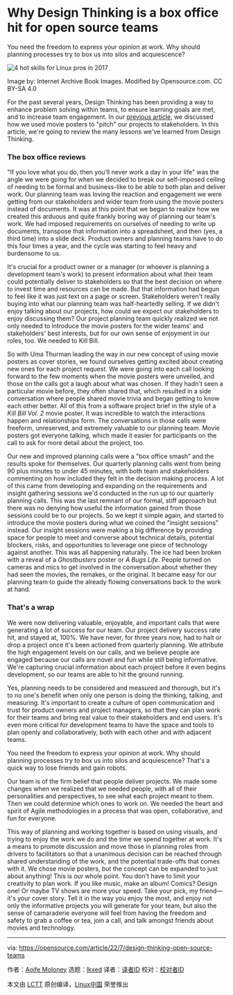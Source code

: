 [#]: subject: "Why Design Thinking is a box office hit for open source teams"
[#]: via: "https://opensource.com/article/22/7/design-thinking-open-source-teams"
[#]: author: "Aoife Moloney https://opensource.com/users/aoifemoloney4"
[#]: collector: "lkxed"
[#]: translator: " "
[#]: reviewer: " "
[#]: publisher: " "
[#]: url: " "

Why Design Thinking is a box office hit for open source teams
======
You need the freedom to express your opinion at work. Why should planning processes try to box us into silos and acquiescence?

![4 hot skills for Linux pros in 2017][1]

Image by: Internet Archive Book Images. Modified by Opensource.com. CC BY-SA 4.0

For the past several years, Design Thinking has been providing a way to enhance problem solving within teams, to ensure learning goals are met, and to increase team engagement. In our [previous article][2], we discussed how we used movie posters to "pitch" our projects to stakeholders. In this article, we're going to review the many lessons we've learned from Design Thinking.

### The box office reviews

"If you love what you do, then you’ll never work a day in your life" was the angle we were going for when we decided to break our self-imposed ceiling of needing to be formal and business-like to be able to both plan and deliver work. Our planning team was loving the reaction and engagement we were getting from our stakeholders and wider team from using the movie posters instead of documents. It was at this point that we began to realize how we created this arduous and quite frankly boring way of planning our team's work. We had imposed requirements on ourselves of needing to write up documents, transpose that information into a spreadsheet, and then (yes, a third time) into a slide deck. Product owners and planning teams have to do this four times a year, and the cycle was starting to feel heavy and burdensome to us.

It's crucial for a product owner or a manager (or whoever is planning a development team's work) to present information about what their team could potentially deliver to stakeholders so that the best decision on where to invest time and resources can be made. But that information had begun to feel like it was just text on a page or screen. Stakeholders weren't really buying into what our planning team was half-heartedly selling. If we didn't enjoy talking about our projects, how could we expect our stakeholders to enjoy discussing them? Our project planning team quickly realized we not only needed to introduce the movie posters for the wider teams' and stakeholders' best interests, but for our own sense of enjoyment in our roles, too. We needed to Kill Bill.

So with Uma Thurman leading the way in our new concept of using movie posters as cover stories, we found ourselves getting excited about creating new ones for each project request. We were going into each call looking forward to the few moments when the movie posters were unveiled, and those on the calls got a laugh about what was chosen. If they hadn't seen a particular movie before, they often shared that, which resulted in a side conversation where people shared movie trivia and began getting to know each other better. All of this from a software project brief in the style of a *Kill Bill Vol. 2* movie poster. It was incredible to watch the interactions happen and relationships form. The conversations in those calls were freeform, unreserved, and extremely valuable to our planning team. Movie posters got everyone talking, which made it easier for participants on the call to ask for more detail about the project, too.

Our new and improved planning calls were a "box office smash" and the results spoke for themselves. Our quarterly planning calls went from being 90 plus minutes to under 45 minutes, with both team and stakeholders commenting on how included they felt in the decision making process. A lot of this came from developing and expanding on the requirements and insight gathering sessions we'd conducted in the run up to our quarterly planning calls. This was the last remnant of our formal, stiff approach but there was no denying how useful the information gained from those sessions could be to our projects. So we kept it simple again, and started to introduce the movie posters during what we coined the "insight sessions" instead. Our insight sessions were making a big difference by providing space for people to meet and converse about technical details, potential blockers, risks, and opportunities to leverage one piece of technology against another. This was all happening naturally. The ice had been broken with a reveal of a *Ghostbusters* poster or *A Bugs Life*. People turned on cameras and mics to get involved in the conversation about whether they had seen the movies, the remakes, or the original. It became easy for our planning team to guide the already flowing conversations back to the work at hand.

### That's a wrap

We were now delivering valuable, enjoyable, and important calls that were generating a lot of success for our team. Our project delivery success rate hit, and stayed at, 100%. We have never, for three years now, had to halt or drop a project once it's been actioned from quarterly planning. We attribute the high engagement levels on our calls, and we believe people are engaged because our calls are novel and fun while still being informative. We're capturing crucial information about each project before it even begins development, so our teams are able to hit the ground running.

Yes, planning needs to be considered and measured and thorough, but it's to no one's benefit when only one person is doing the thinking, talking, and measuring. It's important to create a culture of open communication and trust for product owners and project managers, so that they can plan work for their teams and bring real value to their stakeholders and end users. It's even more critical for development teams to have the space and tools to plan openly and collaboratively, both with each other and with adjacent teams.

You need the freedom to express your opinion at work. Why should planning processes try to box us into silos and acquiescence? That's a quick way to lose friends and gain robots.

Our team is of the firm belief that people deliver projects. We made some changes when we realized that we needed people, with all of their personalities and perspectives, to see what each project meant to them. Then we could determine which ones to work on. We needed the heart and spirit of Agile methodologies in a process that was open, collaborative, and fun for everyone.

This way of planning and working together is based on using visuals, and trying to enjoy the work we do and the time we spend together at work. It's a means to promote discussion and move those in planning roles from drivers to facilitators so that a unanimous decision can be reached through shared understanding of the work, and the potential trade-offs that comes with it. We chose movie posters, but the concept can be expanded to just about anything! This is our whole point. You don't have to limit your creativity to plan work. If you like music, make an album! Comics? Design one! Or maybe TV shows are more your speed. Take your pick, my friend—it's your cover story. Tell it in the way you enjoy the most, and enjoy not only the informative projects you will generate for your team, but also the sense of camaraderie everyone will feel from having the freedom and safety to grab a coffee or tea, join a call, and talk amongst friends about movies and technology.

--------------------------------------------------------------------------------

via: https://opensource.com/article/22/7/design-thinking-open-source-teams

作者：[Aoife Moloney][a]
选题：[lkxed][b]
译者：[译者ID](https://github.com/译者ID)
校对：[校对者ID](https://github.com/校对者ID)

本文由 [LCTT](https://github.com/LCTT/TranslateProject) 原创编译，[Linux中国](https://linux.cn/) 荣誉推出

[a]: https://opensource.com/users/aoifemoloney4
[b]: https://github.com/lkxed
[1]: https://opensource.com/sites/default/files/lead-images/lightbulb-idea-think-yearbook-lead.png
[2]: https://opensource.com/article/22/7/design-thinking-engagement-movie-poster
